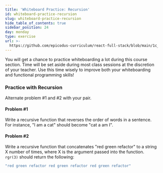 ```yaml
---
title: 'Whiteboard Practice: Recursion'
id: whiteboard-practice-recursion
slug: whiteboard-practice-recursion
hide_table_of_contents: true
sidebar_position: 24
day: monday
type: exercise
url: >-
  https://github.com/epicodus-curriculum/react-full-stack/blob/main/1c_classwork_whiteboard_recursion_practice.md
---
```


You will get a chance to practice whiteboarding a lot during this course section. Time will be set aside during most class sessions at the discretion of your teacher. Use this time wisely to improve both your whiteboarding and functional programming skills!

### Practice with Recursion

Alternate problem #1 and #2 with your pair.

#### Problem #1

Write a recursive function that reverses the order of words in a sentence. For instance, "I am a cat" should become "cat a am I".

#### Problem #2

Write a recursive function that concatenates "red green refactor" to a string X number of times, where X is the argument passed into the function. `rgr(3)` should return the following:

```javascript
"red green refactor red green refactor red green refactor"
```